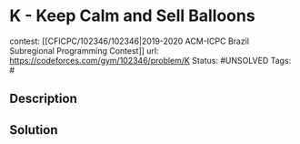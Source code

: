 # K - Keep Calm and Sell Balloons

contest: [[CFICPC/102346/102346|2019-2020 ACM-ICPC Brazil Subregional Programming Contest]]
url: https://codeforces.com/gym/102346/problem/K
Status: #UNSOLVED
Tags: #

## Description

## Solution

